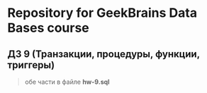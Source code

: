 # Repository for GeekBrains Data Bases course

## ДЗ 9 (Транзакции, процедуры, функции, триггеры)

> обе части в файле **hw-9.sql**
